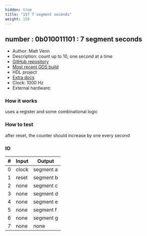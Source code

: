```yaml
---
hidden: true
title: "157 7 segment seconds"
weight: 158
---
```


## number : 0b010011101 : 7 segment seconds

* Author: Matt Venn
* Description: count up to 10, one second at a time
* [GitHub repository](https://github.com/TinyTapeout/tt02-verilog-demo)
* [Most recent GDS build](https://github.com/TinyTapeout/tt02-verilog-demo/actions/runs/3594376534)
* HDL project
* [Extra docs]()
* Clock: 1000 Hz
* External hardware: 



### How it works

uses a register and some combinational logic

### How to test

after reset, the counter should increase by one every second

### IO

| # | Input        | Output       |
|---|--------------|--------------|
| 0 | clock  | segment a |
| 1 | reset  | segment b |
| 2 | none  | segment c |
| 3 | none  | segment d |
| 4 | none  | segment e |
| 5 | none  | segment f |
| 6 | none  | segment g |
| 7 | none  | none |
